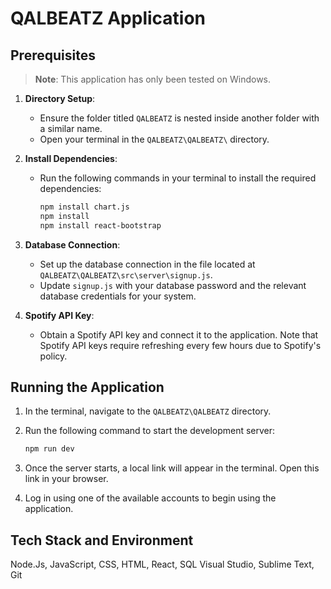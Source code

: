 # QALBEATZ Application

## Prerequisites
> **Note**: This application has only been tested on Windows.

1. **Directory Setup**:  
   - Ensure the folder titled `QALBEATZ` is nested inside another folder with a similar name. 
   - Open your terminal in the `QALBEATZ\QALBEATZ\` directory.

2. **Install Dependencies**:
   - Run the following commands in your terminal to install the required dependencies:
     ```bash
     npm install chart.js
     npm install
     npm install react-bootstrap
     ```

3. **Database Connection**:
   - Set up the database connection in the file located at `QALBEATZ\QALBEATZ\src\server\signup.js`.
   - Update `signup.js` with your database password and the relevant database credentials for your system.

4. **Spotify API Key**:
   - Obtain a Spotify API key and connect it to the application. Note that Spotify API keys require refreshing every few hours due to Spotify's policy.

## Running the Application

1. In the terminal, navigate to the `QALBEATZ\QALBEATZ` directory.
2. Run the following command to start the development server:
   ```bash
   npm run dev
   ```

3. Once the server starts, a local link will appear in the terminal. Open this link in your browser.
4. Log in using one of the available accounts to begin using the application.

## Tech Stack and Environment
Node.Js, JavaScript, CSS, HTML, React, SQL
Visual Studio, Sublime Text, Git
